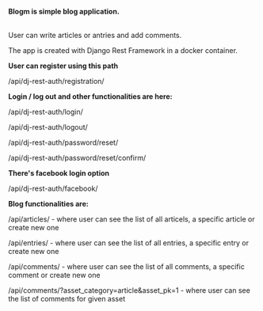 **Blogm is simple blog application.**</br></br>

User can write articles or antries and add comments.

The app is created with Django Rest Framework in a docker container.

**User can register using this path**

/api/dj-rest-auth/registration/

**Login / log out and other functionalities are here:**

/api/dj-rest-auth/login/

/api/dj-rest-auth/logout/

/api/dj-rest-auth/password/reset/

/api/dj-rest-auth/password/reset/confirm/


**There's facebook login option**

/api/dj-rest-auth/facebook/


**Blog functionalities are:**

/api/articles/ - where user can see the list of all articels, a specific article or create new one

/api/entries/ - where user can see the list of all entries, a specific entry or create new one

/api/comments/ - where user can see the list of all comments, a specific comment or create new one

/api/comments/?asset_category=article&asset_pk=1 - where user can see the list of comments for given asset

